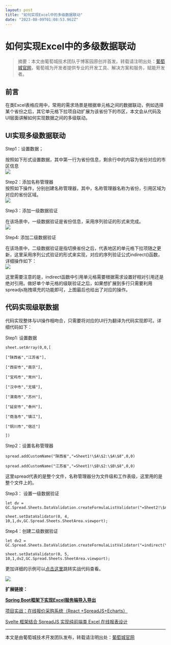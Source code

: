 ```yaml
---
layout: post
title: "如何实现Excel中的多级数据联动"
date: "2023-08-09T01:08:53.962Z"
---
```

如何实现Excel中的多级数据联动
=================

> 摘要：本文由葡萄城技术团队于博客园原创并首发。转载请注明出处：[葡萄城官网](https://www.grapecity.com.cn/)，葡萄城为开发者提供专业的开发工具、解决方案和服务，赋能开发者。

前言
--

在类Excel表格应用中，常用的需求场景是根据单元格之间的数据联动，例如选择某个省份之后，其它单元格下拉项自动扩展为该省份下的市区，本文会从代码及UI层面讲解如何实现数据之间的多级联动。

UI实现多级数据联动
----------

Step1：设置数据；

按照如下形式设置数据，其中第一行为省份信息，剩余行中的内容为省份对应的市区信息  
[![](https://img2023.cnblogs.com/blog/139239/202308/139239-20230808122551065-1321555994.png)](https://www.grapecity.com.cn/developer/spreadjs/demo)

Step2：添加名称管理器  
按照如下操作，分别创建名称管理器，其中，名称管理器名称为省份，引用区域为对应的省份区域。  
[![](https://img2023.cnblogs.com/blog/139239/202308/139239-20230808122551065-1321555994.png)](https://www.grapecity.com.cn/developer/spreadjs/demo)

Step3：添加一级数据验证

在该场景中，一级数据验证是省份信息，采用序列验证的形式来完成。  
[![](https://img2023.cnblogs.com/blog/139239/202308/139239-20230808133346084-2097638828.gif)](https://demo.grapecity.com.cn/spreadjs/FeatureDrillDown/inspector.html)

Step4: 添加二级数据验证

在该场景中，二级数据验证是指切换省份之后，代表地区的单元格下拉项随之更新，这里采用序列公式验证的形式来实现，对应的序列验证公式indirect()函数，详细操作如下：  
[![](https://img2023.cnblogs.com/blog/139239/202308/139239-20230808133421504-1291163434.gif)](https://www.grapecity.com.cn/developer/spreadjs/scenarios/data-filling)

这里需要注意的是，indirect函数中引用单元格需要根据需求设置好相对引用还是绝对引用。做好单个单元格的级联验证之后，如果想扩展到多行只需要利用spreadjs拖拽填充的功能即可，上图最后也给出了对应的操作。

**代码实现级联数据**
------------

代码实现整体与UI操作相吻合，只需要将对应的UI行为翻译为代码实现即可。详细代码如下：

Step1: 设置数据

    sheet.setArray(0,0,[
    
    ["陕西省","江苏省"],
    
    ["西安市","南京"],
    
    ["宝鸡市","常州"],
    
    ["汉中市","无锡"],
    
    ["渭南市","苏州"],
    
    ["延安市","泰州"],
    
    ["商洛市","镇江"],
    
    ["铜川市","宿迁"]
    
    ])
    

Step2：设置名称管理器

    spread.addCustomName("陕西省","=Sheet1!\$A\$2:\$A\$8",0,0)
    
    spread.addCustomName("江苏省","=Sheet1!\$B\$2:\$B\$8",0,0)
    

这里spread代表的是整个文件，名称管理器分为文件级和工作表级，这里用的是整个文件上的。

Step3： 设置一级数据验证

    let dv = GC.Spread.Sheets.DataValidation.createFormulaListValidator("=Sheet2!\$A\$1:\$B\$1");
    
    sheet.setDataValidator(0, 4, 10,1,dv,GC.Spread.Sheets.SheetArea.viewport);
    

Step4：创建二级数据验证

    let dv2 = GC.Spread.Sheets.DataValidation.createFormulaListValidator("=indirect(\$E1)");
    
    sheet.setDataValidator(0, 5, 10,1,dv2,GC.Spread.Sheets.SheetArea.viewport);
    

更加详细的示例可以[点击这里](https://demo.grapecity.com.cn/spreadjs/practice/data-validation/related-data-validation#%E5%9C%A8%E7%BA%BF-demo-a-hrefhttpsjscodeminegrapecitycomsharemexvwlq_vuaogekxmkftig%E5%85%A8%E5%B1%8F%E6%89%93%E5%BC%80a)跳转实战代码查看。

[![](https://img2023.cnblogs.com/blog/139239/202308/139239-20230808133434234-1598536100.png)](https://www.grapecity.com.cn/developer/spreadjs/demo/code-base)

**扩展链接：**

[**Spring Boot框架下实现Excel服务端导入导出**](https://www.grapecity.com.cn/blogs/import-and-export-excel-at-server-side-use-spring-boot)

[项目实战：在线报价采购系统（React +SpreadJS+Echarts）](https://www.grapecity.com.cn/blogs/online-price-purchase-system)

[Svelte 框架结合 SpreadJS 实现纯前端类 Excel 在线报表设计](https://www.grapecity.com.cn/blogs/frontend-online-designer-by-svelte-and-spreadjs)

* * *

  

本文是由葡萄城技术开发团队发布，转载请注明出处：[葡萄城官网](https://www.grapecity.com.cn/)
